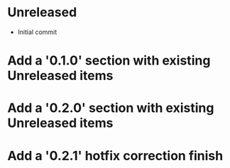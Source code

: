 Unreleased
==========
* Initial commit

# Add a '0.1.0' section with existing Unreleased items

# Add a '0.2.0' section with existing Unreleased items

# Add a '0.2.1' hotfix correction finish
